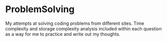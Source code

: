 # ProblemSolving
My attempts at solving coding problems from different sites. Time complexity and storage complexity analysis included within each question as a way for me to practice and write out my thoughts.
